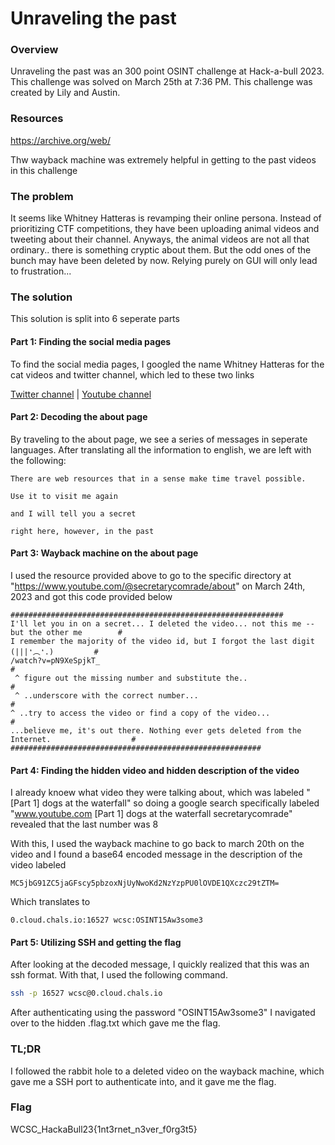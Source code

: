 # Unraveling the past

### Overview
Unraveling the past was an 300 point OSINT challenge at Hack-a-bull 2023. This challenge was solved on March 25th at 7:36 PM. This challenge was created by Lily and Austin.

### Resources
https://archive.org/web/

Thw wayback machine was extremely helpful in getting to the past videos in this challenge

### The problem
It seems like Whitney Hatteras is revamping their online persona. Instead of prioritizing CTF competitions, they have been uploading animal videos and tweeting about their channel. Anyways, the animal videos are not all that ordinary.. there is something cryptic about them. But the odd ones of the bunch may have been deleted by now. Relying purely on GUI will only lead to frustration...

### The solution
This solution is split into 6 seperate parts

#### Part 1: Finding the social media pages
To find the social media pages, I googled the name Whitney Hatteras for the cat videos and twitter channel, which led to these two links

[Twitter channel](https://twitter.com/WhitHatteras) | [Youtube channel](https://www.youtube.com/@secretarycomrade)

#### Part 2: Decoding the about page
By traveling to the about page, we see a series of messages in seperate languages. After translating all the information to english, we are left with the following:
``````text
There are web resources that in a sense make time travel possible.

Use it to visit me again

and I will tell you a secret

right here, however, in the past
``````

#### Part 3: Wayback machine on the about page
I used the resource provided above to go to the specific directory at "https://www.youtube.com/@secretarycomrade/about" on March 24th, 2023 and got this code provided below
``````text
#############################################################
I'll let you in on a secret... I deleted the video... not this me -- but the other me        #
I remember the majority of the video id, but I forgot the last digit       (|||❛︵❛.)         #
/watch?v=pN9XeSpjkT_                                                                         #
 ^ figure out the missing number and substitute the..                                        #
 ^ ..underscore with the correct number...                                                   #
^ ..try to access the video or find a copy of the video...                                   #
...believe me, it's out there. Nothing ever gets deleted from the Internet.                  #
########################################################
``````

#### Part 4: Finding the hidden video and hidden description of the video
I already knoew what video they were talking about, which was labeled "[Part 1] dogs at the waterfall" so doing a google search specifically labeled "www.youtube.com [Part 1] dogs at the waterfall secretarycomrade" revealed that the last number was 8

With this, I used the wayback machine to go back to march 20th on the video and I found a base64 encoded message in the description of the video labeled
``````text
MC5jbG91ZC5jaGFscy5pbzoxNjUyNwoKd2NzYzpPU0lOVDE1QXczc29tZTM=
``````

Which translates to
``````text
0.cloud.chals.io:16527 wcsc:OSINT15Aw3some3
``````

#### Part 5: Utilizing SSH and getting the flag
After looking at the decoded message, I quickly realized that this was an ssh format. With that, I used the following command.
``````bash
ssh -p 16527 wcsc@0.cloud.chals.io
``````

After authenticating using the password "OSINT15Aw3some3" I navigated over to the hidden .flag.txt which gave me the flag.

### TL;DR
I followed the rabbit hole to a deleted video on the wayback machine, which gave me a SSH port to authenticate into, and it gave me the flag.

### Flag
WCSC_HackaBull23{1nt3rnet_n3ver_f0rg3t5}


